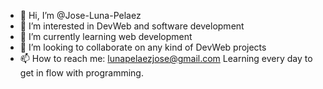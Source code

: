 - 👋 Hi, I’m @Jose-Luna-Pelaez
- 👀 I’m interested in DevWeb and software development
- 🌱 I’m currently learning web development
- 💞️ I’m looking to collaborate on any kind of DevWeb projects 
- 📫 How to reach me: lunapelaezjose@gmail.com
Learning every day to get in flow with programming.

<!---
Jose-Luna-Pelaez/Jose-Luna-Pelaez is a ✨ special ✨ repository because its `README.md` (this file) appears on your GitHub profile.
You can click the Preview link to take a look at your changes.
--->
